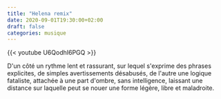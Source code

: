 ```yaml
---
title: "Helena remix"
date: 2020-09-01T19:30:00+02:00
draft: false
categories: musique
---
```


{{< youtube U6QodhI6PGQ >}}

D'un côté un rythme lent et rassurant, sur lequel s'exprime des phrases explicites, de simples avertissements désabusés, de l'autre une logique fataliste, attachée à une part d'ombre, sans intelligence, laissant une distance sur laquelle peut se nouer une forme légère, libre et maladroite.